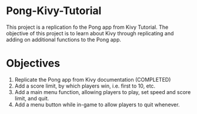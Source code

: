 # Pong-Kivy-Tutorial

This project is a replication fo the Pong app from Kivy Tutorial. The objective of this project is to learn about Kivy through replicating and adding on additional functions to the Pong app.

# Objectives
1. Replicate the Pong app from Kivy documentation (COMPLETED)
2. Add a score limit, by which players win, i.e. first to 10, etc.
3. Add a main menu function, allowing players to play, set speed and score limit, and quit.
4. Add a menu button while in-game to allow players to quit whenever.

